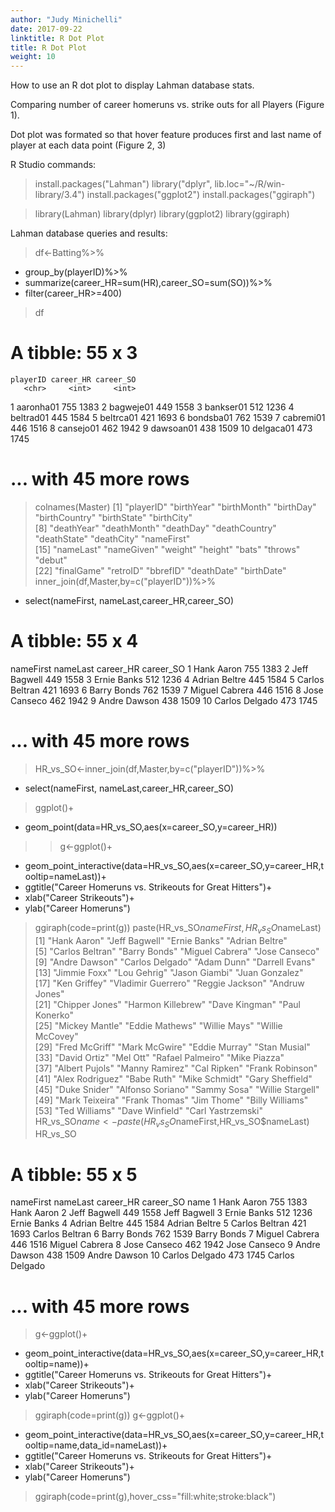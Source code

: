 ```yaml
---
author: "Judy Minichelli"
date: 2017-09-22
linktitle: R Dot Plot
title: R Dot Plot
weight: 10
---
```


How to use an R dot plot to display Lahman database stats.

Comparing number of career homeruns vs. strike outs for all Players (Figure 1). 

Dot plot was formated so that hover feature produces first and last name of player at each data point (Figure 2, 3)

R Studio commands: 

> install.packages("Lahman")
> library("dplyr", lib.loc="~/R/win-library/3.4")
> install.packages("ggplot2")
> install.packages("ggiraph")

> library(Lahman)
> library(dplyr)
> library(ggplot2)
> library(ggiraph)

Lahman database queries and results:

> df<-Batting%>%
+   group_by(playerID)%>%
+   summarize(career_HR=sum(HR),career_SO=sum(SO))%>%
+   filter(career_HR>=400)
> df
# A tibble: 55 x 3
    playerID career_HR career_SO
       <chr>     <int>     <int>
 1 aaronha01       755      1383
 2 bagweje01       449      1558
 3 bankser01       512      1236
 4 beltrad01       445      1584
 5 beltrca01       421      1693
 6 bondsba01       762      1539
 7 cabremi01       446      1516
 8 cansejo01       462      1942
 9 dawsoan01       438      1509
10 delgaca01       473      1745
# ... with 45 more rows
> colnames(Master)
 [1] "playerID"     "birthYear"    "birthMonth"   "birthDay"     "birthCountry" "birthState"   "birthCity"   
 [8] "deathYear"    "deathMonth"   "deathDay"     "deathCountry" "deathState"   "deathCity"    "nameFirst"   
[15] "nameLast"     "nameGiven"    "weight"       "height"       "bats"         "throws"       "debut"       
[22] "finalGame"    "retroID"      "bbrefID"      "deathDate"    "birthDate"   
> inner_join(df,Master,by=c("playerID"))%>%
+   select(nameFirst, nameLast,career_HR,career_SO)
# A tibble: 55 x 4
   nameFirst nameLast career_HR career_SO
       <chr>    <chr>     <int>     <int>
 1      Hank    Aaron       755      1383
 2      Jeff  Bagwell       449      1558
 3     Ernie    Banks       512      1236
 4    Adrian   Beltre       445      1584
 5    Carlos  Beltran       421      1693
 6     Barry    Bonds       762      1539
 7    Miguel  Cabrera       446      1516
 8      Jose  Canseco       462      1942
 9     Andre   Dawson       438      1509
10    Carlos  Delgado       473      1745
# ... with 45 more rows
> HR_vs_SO<-inner_join(df,Master,by=c("playerID"))%>%
+   select(nameFirst, nameLast,career_HR,career_SO)
> ggplot()+
+   geom_point(data=HR_vs_SO,aes(x=career_SO,y=career_HR))
> > g<-ggplot()+
+   geom_point_interactive(data=HR_vs_SO,aes(x=career_SO,y=career_HR,tooltip=nameLast))+
+   ggtitle("Career Homeruns vs. Strikeouts for Great Hitters")+
+   xlab("Career Strikeouts")+
+   ylab("Career Homeruns")
> 
> ggiraph(code=print(g))
> paste(HR_vs_SO$nameFirst,HR_vs_SO$nameLast)
 [1] "Hank Aaron"        "Jeff Bagwell"      "Ernie Banks"       "Adrian Beltre"    
 [5] "Carlos Beltran"    "Barry Bonds"       "Miguel Cabrera"    "Jose Canseco"     
 [9] "Andre Dawson"      "Carlos Delgado"    "Adam Dunn"         "Darrell Evans"    
[13] "Jimmie Foxx"       "Lou Gehrig"        "Jason Giambi"      "Juan Gonzalez"    
[17] "Ken Griffey"       "Vladimir Guerrero" "Reggie Jackson"    "Andruw Jones"     
[21] "Chipper Jones"     "Harmon Killebrew"  "Dave Kingman"      "Paul Konerko"     
[25] "Mickey Mantle"     "Eddie Mathews"     "Willie Mays"       "Willie McCovey"   
[29] "Fred McGriff"      "Mark McGwire"      "Eddie Murray"      "Stan Musial"      
[33] "David Ortiz"       "Mel Ott"           "Rafael Palmeiro"   "Mike Piazza"      
[37] "Albert Pujols"     "Manny Ramirez"     "Cal Ripken"        "Frank Robinson"   
[41] "Alex Rodriguez"    "Babe Ruth"         "Mike Schmidt"      "Gary Sheffield"   
[45] "Duke Snider"       "Alfonso Soriano"   "Sammy Sosa"        "Willie Stargell"  
[49] "Mark Teixeira"     "Frank Thomas"      "Jim Thome"         "Billy Williams"   
[53] "Ted Williams"      "Dave Winfield"     "Carl Yastrzemski" 
> HR_vs_SO$name<-paste(HR_vs_SO$nameFirst,HR_vs_SO$nameLast)
> HR_vs_SO
# A tibble: 55 x 5
   nameFirst nameLast career_HR career_SO           name
       <chr>    <chr>     <int>     <int>          <chr>
 1      Hank    Aaron       755      1383     Hank Aaron
 2      Jeff  Bagwell       449      1558   Jeff Bagwell
 3     Ernie    Banks       512      1236    Ernie Banks
 4    Adrian   Beltre       445      1584  Adrian Beltre
 5    Carlos  Beltran       421      1693 Carlos Beltran
 6     Barry    Bonds       762      1539    Barry Bonds
 7    Miguel  Cabrera       446      1516 Miguel Cabrera
 8      Jose  Canseco       462      1942   Jose Canseco
 9     Andre   Dawson       438      1509   Andre Dawson
10    Carlos  Delgado       473      1745 Carlos Delgado
# ... with 45 more rows
> g<-ggplot()+
+   geom_point_interactive(data=HR_vs_SO,aes(x=career_SO,y=career_HR,tooltip=name))+
+   ggtitle("Career Homeruns vs. Strikeouts for Great Hitters")+
+   xlab("Career Strikeouts")+
+   ylab("Career Homeruns")
> ggiraph(code=print(g))
> g<-ggplot()+
+   geom_point_interactive(data=HR_vs_SO,aes(x=career_SO,y=career_HR,tooltip=name,data_id=nameLast))+
+   ggtitle("Career Homeruns vs. Strikeouts for Great Hitters")+
+   xlab("Career Strikeouts")+
+   ylab("Career Homeruns")
> ggiraph(code=print(g),hover_css="fill:white;stroke:black")
